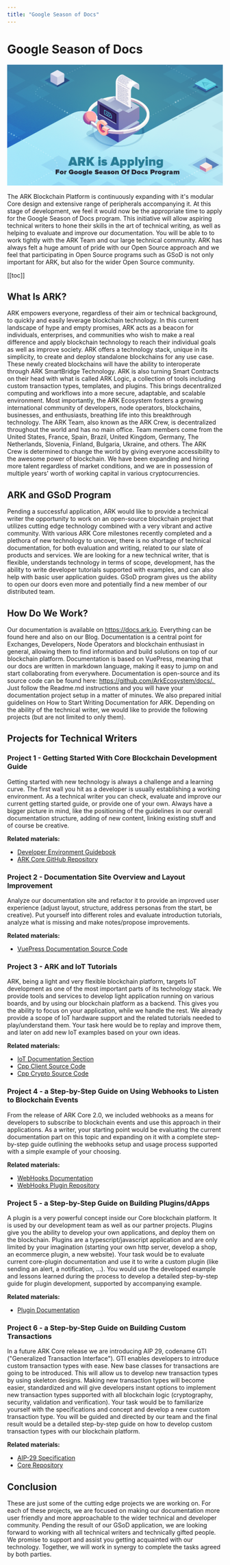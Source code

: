 ```yaml
---
title: "Google Season of Docs"
---
```


# Google Season of Docs

![gsod](./assets/gsod-banner.png)

The ARK Blockchain Platform is continuously expanding with it's modular Core design and extensive range of peripherals accompanying it. At this stage of development, we feel it would now be the appropriate time to apply for the Google Season of Docs program.
This initiative will allow aspiring technical writers to hone their skills in the art of technical writing, as well as helping to evaluate and improve our documentation. You will be able to to work tightly with the ARK Team and our large technical community. ARK has always felt a huge amount of pride with our Open Source approach and we feel that participating in Open Source programs such as GSoD is not only important for ARK, but also for the wider Open Source community.

[[toc]]

## What Is ARK?

ARK empowers everyone, regardless of their aim or technical background, to quickly and easily leverage blockchain technology. In this current landscape of hype and empty promises, ARK acts as a beacon for individuals, enterprises, and communities who wish to make a real difference and apply blockchain technology to reach their individual goals as well as improve society. ARK offers a technology stack, unique in its simplicity, to create and deploy standalone blockchains for any use case. These newly created blockchains will have the ability to interoperate through ARK SmartBridge Technology. ARK is also turning Smart Contracts on their head with what is called ARK Logic, a collection of tools including custom transaction types, templates, and plugins. This brings decentralized computing and workflows into a more secure, adaptable, and scalable environment. Most importantly, the ARK Ecosystem fosters a growing international community of developers, node operators, blockchains, businesses, and enthusiasts, breathing life into this breakthrough technology.
The ARK Team, also known as the ARK Crew, is decentralized throughout the world and has no main office. Team members come from the United States, France, Spain, Brazil, United Kingdom, Germany, The Netherlands, Slovenia, Finland, Bulgaria, Ukraine, and others. The ARK Crew is determined to change the world by giving everyone accessibility to the awesome power of blockchain. We have been expanding and hiring more talent regardless of market conditions, and we are in possession of multiple years' worth of working capital in various cryptocurrencies.

## ARK and GSoD Program

Pending a successful application, ARK would like to provide a technical writer the opportunity to work on an open-source blockchain project that utilizes cutting edge technology combined with a very vibrant and active community. With various ARK Core milestones recently completed and a plethora of new technology to uncover, there is no shortage of technical documentation, for both evaluation and writing, related to our slate of products and services.
We are looking for a new technical writer, that is flexible, understands technology in terms of scope, development, has the ability to write developer tutorials supported with examples, and can also help with basic user application guides. GSoD program gives us the ability to open our doors even more and potentially find a new member of our distributed team.

## How Do We Work?

Our documentation is available on https://docs.ark.io. Everything can be found here and also on our Blog. Documentation is a central point for Exchanges, Developers, Node Operators and blockchain enthusiast in general, allowing them to find information and build solutions on top of our blockchain platform. Documentation is based on VuePress, meaning that our docs are written in markdown language, making it easy to jump on and start collaborating from everywhere.
Documentation is open-source and its source code can be found here: https://github.com/ArkEcosystem/docs/. 
Just follow the Readme.md instructions and you will have your documentation project setup in a matter of minutes. We also prepared initial guidelines on How to Start Writing Documentation for ARK.
Depending on the ability of the technical writer, we would like to provide the following projects (but are not limited to only them).

## Projects for Technical Writers

### Project 1 - Getting Started With Core Blockchain Development Guide

Getting started with new technology is always a challenge and a learning curve. The first wall you hit as a developer is usually establishing a working environment. As a technical writer you can check, evaluate and improve our current getting started guide, or provide one of your own. Always have a bigger picture in mind, like the positioning of the guidelines in our overall documentation structure, adding of new content, linking existing stuff and of course be creative.

**Related materials:**

- [Developer Environment Guidebook](https://docs.ark.io/guidebook/developer/setup-dev-environment.html)
- [ARK Core GitHub Repository](https://github.com/ArkEcosystem/core)

### Project 2 - Documentation Site Overview and Layout Improvement

Analyze our documentation site and refactor it to provide an improved user experience (adjust layout, structure, address personas from the start, be creative). Put yourself into different roles and evaluate introduction tutorials, analyze what is missing and make notes/propose improvements.

**Related materials:**

- [VuePress Documentation Source Code](https://github.com/ArkEcosystem/docs/)

### Project 3 - ARK and IoT Tutorials

ARK, being a light and very flexible blockchain platform, targets IoT development as one of the most important parts of its technology stack. We provide tools and services to develop light application running on various boards, and by using our blockchain platform as a backend. This gives you the ability to focus on your application, while we handle the rest. We already provide a scope of IoT hardware support and the related tutorials needed to play/understand them. Your task here would be to replay and improve them, and later on add new IoT examples based on your own ideas.

**Related materials:**

- [IoT Documentation Section](https://docs.ark.io/iot/)
- [Cpp Client Source Code](https://github.com/ARKEcosystem/cpp-client)
- [Cpp Crypto Source Code](https://github.com/ARKEcosystem/cpp-crypto)

### Project 4 - a Step-by-Step Guide on Using Webhooks to Listen to Blockchain Events

From the release of ARK Core 2.0, we included webhooks as a means for developers to subscribe to blockchain events and use this approach in their applications. As a writer, your starting point would be evaluating the current documentation part on this topic and expanding on it with a complete step-by-step guide outlining the webhooks setup and usage process supported with a simple example of your choosing.

**Related materials:**

- [WebHooks Documentation](https://docs.ark.io/guidebook/core/webhooks.html)
- [WebHooks Plugin Repository](https://github.com/ArkEcosystem/core/tree/develop/packages/core-webhooks)

### Project 5 - a Step-by-Step Guide on Building Plugins/dApps

A plugin is a very powerful concept inside our Core blockchain platform. It is used by our development team as well as our partner projects. Plugins give you the ability to develop your own applications, and deploy them on the blockchain. Plugins are a typescript/javascript application and are only limited by your imagination (starting your own http server, develop a shop, an ecommerce plugin, a new website). Your task would be to evaluate current core-plugin documentation and use it to write a custom plugin (like sending an alert, a notification, …). You would use the developed example and lessons learned during the process to develop a detailed step-by-step guide for plugin development, supported by accompanying example.

**Related materials:**

- [Plugin Documentation](https://docs.ark.io/guidebook/core/plugins/)

### Project 6 - a Step-by-Step Guide on Building Custom Transactions

In a future ARK Core release we are introducing AIP 29, codename GTI ("Generalized Transaction Interface"). GTI enables developers to introduce custom transaction types with ease. New base classes for transactions are going to be introduced. This will allow us to develop new transaction types by using skeleton designs. Making new transaction types will become easier, standardized and will give developers instant options to implement new transaction types supported with all blockchain logic (cryptography, security, validation and verification). Your task would be to familiarize yourself with the specifications and concept and develop a new custom transaction type. You will be guided and directed by our team and the final result would be a detailed step-by-step guide on how to develop custom transaction types with our blockchain platform.

**Related materials:**

- [AIP-29 Specification](https://github.com/ArkEcosystem/AIPs/blob/master/AIPS/aip-29.md)
- [Core Repository](https://github.com/ArkEcosystem/core/)

## Conclusion

These are just some of the cutting edge projects we are working on. For each of these projects, we are focused on making our documentation more user friendly and more approachable to the wider technical and developer community. Pending the result of our GSoD application, we are looking forward to working with all technical writers and technically gifted people. We promise to support and assist you getting acquainted with our technology. Together, we will work in synergy to complete the tasks agreed by both parties.
